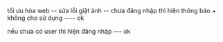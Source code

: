 tối ưu hóa web -- sửa lỗi giật ảnh
-- chưa đăng nhập thì hiện thông báo + không cho sử dụng ---- ok

nếu chưa có user thì hiện đăng nhập --- ok
